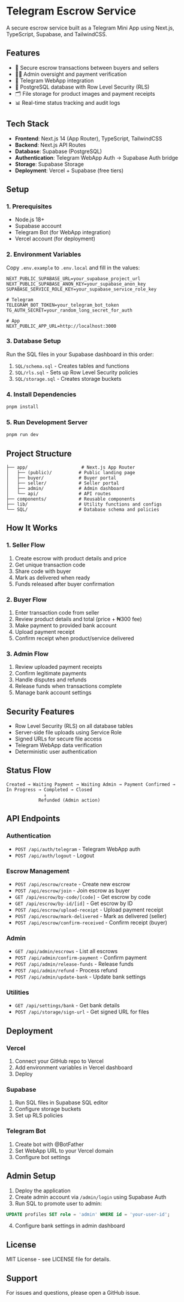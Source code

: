 # Telegram Escrow Service

A secure escrow service built as a Telegram Mini App using Next.js, TypeScript, Supabase, and TailwindCSS.

## Features

- 🔐 Secure escrow transactions between buyers and sellers
- 👨‍💼 Admin oversight and payment verification
- 📱 Telegram WebApp integration
- 💾 PostgreSQL database with Row Level Security (RLS)
- 🗂️ File storage for product images and payment receipts
- 📊 Real-time status tracking and audit logs

## Tech Stack

- **Frontend**: Next.js 14 (App Router), TypeScript, TailwindCSS
- **Backend**: Next.js API Routes
- **Database**: Supabase (PostgreSQL)
- **Authentication**: Telegram WebApp Auth → Supabase Auth bridge
- **Storage**: Supabase Storage
- **Deployment**: Vercel + Supabase (free tiers)

## Setup

### 1. Prerequisites

- Node.js 18+
- Supabase account
- Telegram Bot (for WebApp integration)
- Vercel account (for deployment)

### 2. Environment Variables

Copy `.env.example` to `.env.local` and fill in the values:

```env
NEXT_PUBLIC_SUPABASE_URL=your_supabase_project_url
NEXT_PUBLIC_SUPABASE_ANON_KEY=your_supabase_anon_key
SUPABASE_SERVICE_ROLE_KEY=your_supabase_service_role_key

# Telegram
TELEGRAM_BOT_TOKEN=your_telegram_bot_token
TG_AUTH_SECRET=your_random_long_secret_for_auth

# App
NEXT_PUBLIC_APP_URL=http://localhost:3000
```

### 3. Database Setup

Run the SQL files in your Supabase dashboard in this order:

1. `SQL/schema.sql` - Creates tables and functions
2. `SQL/rls.sql` - Sets up Row Level Security policies
3. `SQL/storage.sql` - Creates storage buckets

### 4. Install Dependencies

```bash
pnpm install
```

### 5. Run Development Server

```bash
pnpm run dev
```

## Project Structure

```
├── app/                    # Next.js App Router
│   ├── (public)/          # Public landing page
│   ├── buyer/             # Buyer portal
│   ├── seller/            # Seller portal
│   ├── admin/             # Admin dashboard
│   └── api/               # API routes
├── components/            # Reusable components
├── lib/                   # Utility functions and configs
└── SQL/                   # Database schema and policies
```

## How It Works

### 1. Seller Flow
1. Create escrow with product details and price
2. Get unique transaction code
3. Share code with buyer
4. Mark as delivered when ready
5. Funds released after buyer confirmation

### 2. Buyer Flow
1. Enter transaction code from seller
2. Review product details and total (price + ₦300 fee)
3. Make payment to provided bank account
4. Upload payment receipt
5. Confirm receipt when product/service delivered

### 3. Admin Flow
1. Review uploaded payment receipts
2. Confirm legitimate payments
3. Handle disputes and refunds
4. Release funds when transactions complete
5. Manage bank account settings

## Security Features

- Row Level Security (RLS) on all database tables
- Server-side file uploads using Service Role
- Signed URLs for secure file access
- Telegram WebApp data verification
- Deterministic user authentication

## Status Flow

```
Created → Waiting Payment → Waiting Admin → Payment Confirmed → 
In Progress → Completed → Closed
              ↓
            Refunded (Admin action)
```

## API Endpoints

### Authentication
- `POST /api/auth/telegram` - Telegram WebApp auth
- `POST /api/auth/logout` - Logout

### Escrow Management
- `POST /api/escrow/create` - Create new escrow
- `POST /api/escrow/join` - Join escrow as buyer
- `GET /api/escrow/by-code/[code]` - Get escrow by code
- `GET /api/escrow/by-id/[id]` - Get escrow by ID
- `POST /api/escrow/upload-receipt` - Upload payment receipt
- `POST /api/escrow/mark-delivered` - Mark as delivered (seller)
- `POST /api/escrow/confirm-received` - Confirm receipt (buyer)

### Admin
- `GET /api/admin/escrows` - List all escrows
- `POST /api/admin/confirm-payment` - Confirm payment
- `POST /api/admin/release-funds` - Release funds
- `POST /api/admin/refund` - Process refund
- `POST /api/admin/update-bank` - Update bank settings

### Utilities
- `GET /api/settings/bank` - Get bank details
- `POST /api/storage/sign-url` - Get signed URL for files

## Deployment

### Vercel
1. Connect your GitHub repo to Vercel
2. Add environment variables in Vercel dashboard
3. Deploy

### Supabase
1. Run SQL files in Supabase SQL editor
2. Configure storage buckets
3. Set up RLS policies

### Telegram Bot
1. Create bot with @BotFather
2. Set WebApp URL to your Vercel domain
3. Configure bot settings

## Admin Setup

1. Deploy the application
2. Create admin account via `/admin/login` using Supabase Auth
3. Run SQL to promote user to admin:
```sql
UPDATE profiles SET role = 'admin' WHERE id = 'your-user-id';
```
4. Configure bank settings in admin dashboard

## License

MIT License - see LICENSE file for details.

## Support

For issues and questions, please open a GitHub issue.
